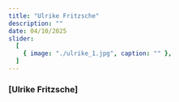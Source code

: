 ```yaml
---
title: "Ulrike Fritzsche"
description: ""
date: 04/10/2025
slider:
  [
    { image: "./ulrike_1.jpg", caption: "" },
  ]
---
```



### [Ulrike Fritzsche]


